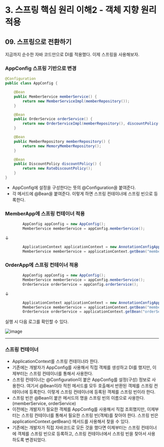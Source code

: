 # 3. 스프링 핵심 원리 이해2 - 객체 지향 원리 적용
## 09. 스프링으로 전환하기
지금까지 순수한 자바 코드만으로 DI를 적용했다. 이제 스프링을 사용해보자.
### AppConfig 스프링 기반으로 변경
```java
@Configuration
public class AppConfig {

    @Bean
    public MemberService memberService() {
        return new MemberServiceImpl(memberRepository());
    }

    @Bean
    public OrderService orderService() {
        return new OrderServiceImpl(memberRepository(), discountPolicy());
    }

    @Bean
    public MemberRepository memberRepository() {
        return new MemoryMemberRepository();
    }

    @Bean
    public DiscountPolicy discountPolicy() {
        return new RateDiscountPolicy();
    }
}
```
- AppConfig에 설정을 구성한다는 뜻의 @Configuration을 붙여준다.
- 각 메서드에 @Bean을 붙여준다. 이렇게 하면 스프링 컨테이너에 스프링 빈으로 등록한다.
### MemberApp에 스프링 컨테이너 적용
```java
        AppConfig appConfig = new AppConfig();
        MemberService memberService = appConfig.memberService();
```
↓
```java
        ApplicationContext applicationContext = new AnnotationConfigApplicationContext(AppConfig.class);
        MemberService memberService = applicationContext.getBean("memberService", MemberService.class);
```
### OrderApp에 스프링 컨테이너 적용
```java
        AppConfig appConfig = new AppConfig();
        MemberService memberService = appConfig.memberService();
        OrderService orderService = appConfig.orderService();
```
↓
```java
        ApplicationContext applicationContext = new AnnotationConfigApplicationContext(AppConfig.class);
        MemberService memberService = applicationContext.getBean("memberService", MemberService.class);
        OrderService orderService = applicationContext.getBean("orderService", OrderService.class);
```
실행 시 다음 로그를 확인할 수 있다.

![image](https://github.com/GYUNGAEEEE/inflearn-Spring/assets/158580466/120581d2-e89e-4946-a3d2-809702a3de3b)
***
### 스프링 컨테이너
- ApplicationContext를 스프링 컨테이너라 한다.
- 기존에는 개발자가 AppConfig를 사용해서 직접 객체를 생성하고 DI를 했지만, 이제부터는 스프링 컨테이너를 통해서 사용한다.
- 스프링 컨테이너는 @Configuration이 붙은 AppConfig를 설정(구성) 정보로 사용한다.
여기서 @Bean이라 적힌 메서드를 모두 호출해서 반환된 객체를 스프링 컨테이너에 등록한다.
이렇게 스프링 컨테이너에 등록된 객체를 스프링 빈이라 한다.
- 스프링 빈은 @Bean이 붙은 메서드의 명을 스프링 빈의 이름으로 사용한다.(memberService, orderService)
- 이전에는 개발자가 필요한 객체를 AppConfig를 사용해서 직접 조회했지만, 이제부터는 스프링 컨테이너를 통해서 필요한 스프링 빈(객체)를 찾아야 한다.
스프링 빈은 applicationContext.getBean() 메서드를 사용해서 찾을 수 있다.
- 기존에는 개발자가 직접 자바코드로 모든 것을 했다면 이제부터는 스프링 컨테이너에 객체를 스프링 빈으로 등록하고,
스프링 컨테이너에서 스프링 빈을 찾아서 사용하도록 변경되었다.
